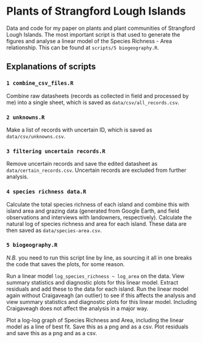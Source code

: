 # Plants of Strangford Lough Islands

Data and code for my paper on plants and plant communities of Strangford Lough Islands. The most important script is that used to generate the figures and analyse a linear model of the Species Richness - Area relationship. This can be found at `scripts/5 biogeography.R`.

## Explanations of scripts

### `1 combine_csv_files.R`

Combine raw datasheets (records as collected in field and processed by me) into a single sheet, which is saved as `data/csv/all_records.csv`.

### `2 unknowns.R`

Make a list of records with uncertain ID, which is saved as `data/csv/unknowns.csv`.

### `3 filtering uncertain records.R`

Remove uncertain records and save the edited datasheet as `data/certain_records.csv`. Uncertain records are excluded from further analysis.

### `4 species richness data.R`

Calculate the total species richness of each island and combine this with island area and grazing data (generated from Google Earth, and field observations and interviews with landowners, respectively). Calculate the natural log of species richness and area for each island. These data are then saved as `data/species-area.csv`.

### `5 biogeography.R`

*N.B.* you need to run this script line by line, as sourcing it all in one breaks the code that saves the plots, for some reason.

Run a linear model `log_species_richness ~ log_area` on the data. View summary statistics and diagnostic plots for this linear model. Extract residuals and add these to the data for each island. Run the linear model again without Craigaveagh (an outlier) to see if this affects the analysis and view summary statistics and diagnostic plots for this linear model. Including Craigaveagh does not affect the analysis in a major way.

Plot a log-log graph of Species Richness and Area, including the linear model as a line of best fit. Save this as a png and as a csv. Plot residuals and save this as a png and as a csv.

